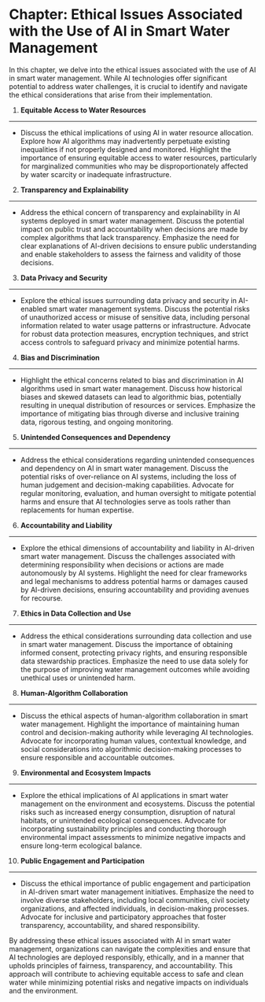 Chapter: Ethical Issues Associated with the Use of AI in Smart Water Management
===============================================================================

In this chapter, we delve into the ethical issues associated with the use of AI in smart water management. While AI technologies offer significant potential to address water challenges, it is crucial to identify and navigate the ethical considerations that arise from their implementation.

1. **Equitable Access to Water Resources**
------------------------------------------

* Discuss the ethical implications of using AI in water resource allocation. Explore how AI algorithms may inadvertently perpetuate existing inequalities if not properly designed and monitored. Highlight the importance of ensuring equitable access to water resources, particularly for marginalized communities who may be disproportionately affected by water scarcity or inadequate infrastructure.

2. **Transparency and Explainability**
--------------------------------------

* Address the ethical concern of transparency and explainability in AI systems deployed in smart water management. Discuss the potential impact on public trust and accountability when decisions are made by complex algorithms that lack transparency. Emphasize the need for clear explanations of AI-driven decisions to ensure public understanding and enable stakeholders to assess the fairness and validity of those decisions.

3. **Data Privacy and Security**
--------------------------------

* Explore the ethical issues surrounding data privacy and security in AI-enabled smart water management systems. Discuss the potential risks of unauthorized access or misuse of sensitive data, including personal information related to water usage patterns or infrastructure. Advocate for robust data protection measures, encryption techniques, and strict access controls to safeguard privacy and minimize potential harms.

4. **Bias and Discrimination**
------------------------------

* Highlight the ethical concerns related to bias and discrimination in AI algorithms used in smart water management. Discuss how historical biases and skewed datasets can lead to algorithmic bias, potentially resulting in unequal distribution of resources or services. Emphasize the importance of mitigating bias through diverse and inclusive training data, rigorous testing, and ongoing monitoring.

5. **Unintended Consequences and Dependency**
---------------------------------------------

* Address the ethical considerations regarding unintended consequences and dependency on AI in smart water management. Discuss the potential risks of over-reliance on AI systems, including the loss of human judgement and decision-making capabilities. Advocate for regular monitoring, evaluation, and human oversight to mitigate potential harms and ensure that AI technologies serve as tools rather than replacements for human expertise.

6. **Accountability and Liability**
-----------------------------------

* Explore the ethical dimensions of accountability and liability in AI-driven smart water management. Discuss the challenges associated with determining responsibility when decisions or actions are made autonomously by AI systems. Highlight the need for clear frameworks and legal mechanisms to address potential harms or damages caused by AI-driven decisions, ensuring accountability and providing avenues for recourse.

7. **Ethics in Data Collection and Use**
----------------------------------------

* Address the ethical considerations surrounding data collection and use in smart water management. Discuss the importance of obtaining informed consent, protecting privacy rights, and ensuring responsible data stewardship practices. Emphasize the need to use data solely for the purpose of improving water management outcomes while avoiding unethical uses or unintended harm.

8. **Human-Algorithm Collaboration**
------------------------------------

* Discuss the ethical aspects of human-algorithm collaboration in smart water management. Highlight the importance of maintaining human control and decision-making authority while leveraging AI technologies. Advocate for incorporating human values, contextual knowledge, and social considerations into algorithmic decision-making processes to ensure responsible and accountable outcomes.

9. **Environmental and Ecosystem Impacts**
------------------------------------------

* Explore the ethical implications of AI applications in smart water management on the environment and ecosystems. Discuss the potential risks such as increased energy consumption, disruption of natural habitats, or unintended ecological consequences. Advocate for incorporating sustainability principles and conducting thorough environmental impact assessments to minimize negative impacts and ensure long-term ecological balance.

10. **Public Engagement and Participation**
-------------------------------------------

* Discuss the ethical importance of public engagement and participation in AI-driven smart water management initiatives. Emphasize the need to involve diverse stakeholders, including local communities, civil society organizations, and affected individuals, in decision-making processes. Advocate for inclusive and participatory approaches that foster transparency, accountability, and shared responsibility.

By addressing these ethical issues associated with AI in smart water management, organizations can navigate the complexities and ensure that AI technologies are deployed responsibly, ethically, and in a manner that upholds principles of fairness, transparency, and accountability. This approach will contribute to achieving equitable access to safe and clean water while minimizing potential risks and negative impacts on individuals and the environment.
